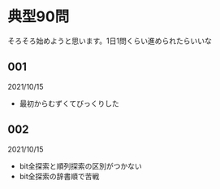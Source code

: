 
# 典型90問
そろそろ始めようと思います。1日1問くらい進められたらいいな

## 001
2021/10/15
- 最初からむずくてびっくりした

## 002
2021/10/15
- bit全探索と順列探索の区別がつかない
- bit全探索の辞書順で苦戦